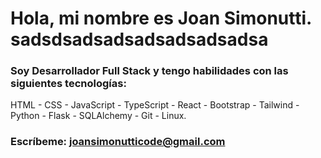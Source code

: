 # Hola, mi nombre es **Joan Simonutti**. sadsdsadsadsadsadsadsadsa

### **Soy Desarrollador Full Stack** y tengo habilidades con las siguientes tecnologías:
HTML - CSS - JavaScript - TypeScript - React - Bootstrap - Tailwind - Python - Flask -
SQLAlchemy - Git - Linux.
### **Escríbeme:** [joansimonutticode@gmail.com](mailto:joansimonutticode@gmail.com)

